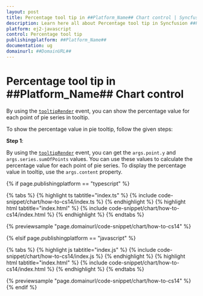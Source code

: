 ```yaml
---
layout: post
title: Percentage tool tip in ##Platform_Name## Chart control | Syncfusion
description: Learn here all about Percentage tool tip in Syncfusion ##Platform_Name## Chart control of Syncfusion Essential JS 2 and more.
platform: ej2-javascript
control: Percentage tool tip 
publishingplatform: ##Platform_Name##
documentation: ug
domainurl: ##DomainURL##
---
```


# Percentage tool tip in ##Platform_Name## Chart control

By using the [`tooltipRender`](../../api/accumulation-chart/accumulationChartModel/#tooltiprender) event, you can show the percentage value for each point of pie series in tooltip.

To show the percentage value in pie tooltip, follow the given steps:

**Step 1**:

By using the [`tooltipRender`](../../api/accumulation-chart/accumulationChartModel/#tooltiprender) event, you can get the `args.point.y` and `args.series.sumOfPoints` values. You can use these values to calculate the percentage value for each point of pie series. To display the percentage value in tooltip, use the `args.content` property.

{% if page.publishingplatform == "typescript" %}

 {% tabs %}
{% highlight ts tabtitle="index.ts" %}
{% include code-snippet/chart/how-to-cs14/index.ts %}
{% endhighlight %}
{% highlight html tabtitle="index.html" %}
{% include code-snippet/chart/how-to-cs14/index.html %}
{% endhighlight %}
{% endtabs %}
        
{% previewsample "page.domainurl/code-snippet/chart/how-to-cs14" %}

{% elsif page.publishingplatform == "javascript" %}

{% tabs %}
{% highlight js tabtitle="index.js" %}
{% include code-snippet/chart/how-to-cs14/index.js %}
{% endhighlight %}
{% highlight html tabtitle="index.html" %}
{% include code-snippet/chart/how-to-cs14/index.html %}
{% endhighlight %}
{% endtabs %}

{% previewsample "page.domainurl/code-snippet/chart/how-to-cs14" %}
{% endif %}